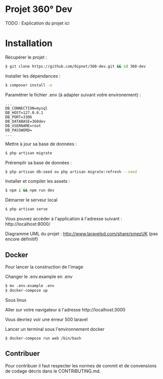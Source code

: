 # Projet 360° Dev

TODO : Explication du projet ici

# Installation

Récupérer le projet :

```bash
$ git clone https://github.com/Oipnet/360-dev.git && cd 360-dev
```
Installer les dépendances : 

```bash
$ composer install -o
```

Paramétrer le fichier .env (à adapter  suivant votre environement) :

```dotenv
...
DB_CONNECTION=mysql
DB_HOST=127.0.0.1
DB_PORT=3306
DB_DATABASE=360dev
DB_USERNAME=root
DB_PASSWORD=
...

```

Mettre à jour sa base de données : 

```bash
$ php artisan migrate
```

Préremplir sa base de données :

```bash
$ php artisan db:seed ou php artisan migrate:refresh --seed
```

Installer et compiler les assets : 

```bash
$ npm i && npm run dev
```

Démarrer le serveur local

```bash
$ php artisan serve
```

Vous pouvez accéder à l'application à l'adresse suivant : http://localhost:8000/

Diagramme UML du projet : http://www.laravelsd.com/share/smezUK (pas encore définitif)

## Docker

Pour lancer la construction de l'image

Changer le .env.example en .env

```bash
$ mv .env.example .env
$ docker-compose up

```
Sous linux 

Aller sur votre navigateur à l'adresse http://localhost:3000

Vous devriez voir une erreur 500 laravel

Lancer un terminal sous l'environnement docker

```
$ docker-compose run web /bin/bash

```

## Contribuer

Pour contribuer il faut respecter les normes de commit et de convensions de codage décris dans le 
CONTRIBUTING.md.

